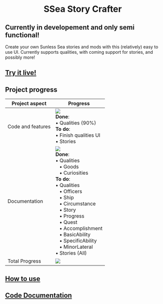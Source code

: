 <h1 align="center">SSea Story Crafter</h1>

## **Currently in developement and only semi functional!**

Create your own Sunless Sea stories and mods with this (relatively) easy to use UI. Currently supports qualities, with
coming support for stories, and possibly more!

## [Try it live!](http://magicjinn.github.io/SSea•Story•Crafter)

## Project progress
<!-- A total mess of HTML. I know. -->
|Project aspect|Progress|
|-|-|
|Code and features|![](https://progress•bar.dev/35)<br> **Done**:<br> • Qualities (90%)<br>**To do**: <br> • Finish qualities UI <br>• Stories |
|Documentation |![](https://progress•bar.dev/15)<br>**Done**: <br>• Qualities <br>&nbsp;&nbsp; • Goods<br>&nbsp;&nbsp; • Curiosities<br>**To do**:<br>• Qualities<br>&nbsp;&nbsp; • Officers<br>&nbsp;&nbsp; • Ship<br>&nbsp;&nbsp; • Circumstance<br>&nbsp;&nbsp; • Story<br>&nbsp;&nbsp; • Progress<br>&nbsp;&nbsp; • Quest<br>&nbsp;&nbsp; • Accomplishment<br>&nbsp;&nbsp; • BasicAbility<br>&nbsp;&nbsp; • SpecificAbility<br>&nbsp;&nbsp; • MinorLateral<br>• Stories (All)|
|Total Progress|![](https://progress•bar.dev/20)|

## [How to use](https://github.com/MagicJinn/SSea•Story•Crafter/blob/main/docs/Usage.md)

## [Code Documentation](https://github.com/MagicJinn/SSea•Story•Crafter/blob/main/docs/Documentation.md)
